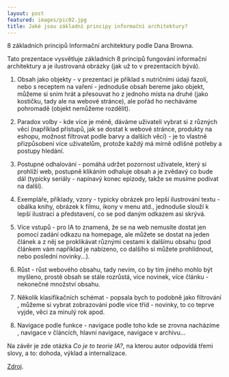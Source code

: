 ```yaml
---
layout: post
featured: images/pic02.jpg
title: Jaké jsou základní principy informační architektury?
---
```


8 základních principů Informační architektury podle Dana Browna.

Tato prezentace vysvětluje základních 8 principů fungování informační architektury a je ilustrovaná obrázky (jak už to v prezentacích bývá).

1. Obsah jako objekty - v prezentaci je příklad s nutričními údaji fazolí, nebo s receptem na vaření - jednoduše obsah bereme jako objekt, můžeme si sním hrát a přesouvat ho z jednoho místa na druhé (jako kostičku, tady ale na webové stránce), ale pořád ho necháváme pohromadě (objekt nemůžeme rozdělit).

2. Paradox volby -  kde více je méně, dáváme uživateli vybrat si z různých věcí (například přístupů, jak se dostat k webové stránce, produkty na eshopu, možnost filtrovat podle barvy a dalších věcí) - je to vlastně přizpůsobení více uživatelům, protože každý má mírně odlišné potřeby a postupy hledání.

3. Postupné odhalování - pomáhá udržet pozornost uživatele, který si prohlíží web, postupně klikáním odhaluje obsah a je zvědavý co bude dál  (typicky seriály - napínavý konec epizody, takže se musíme podívat na další).

4. Exempláře, příklady, vzory - typicky obrázek pro lepší ilustrování textu - obálka knihy, obrázek k filmu, ikony v menu atd., jednoduše slouží k lepší ilustraci a představení, co se pod daným odkazem asi skrývá.

5. Více vstupů - pro IA to znamená, že se na web nemusíte dostat jen pomocí zadání odkazu na homepage, ale můžete se dostat na jeden článek a z něj se proklikávat různými cestami k dalšímu obsahu (pod článkem vám například je nabízeno, co dalšího si můžete prohlídnout, nebo poslední novinky...).

6. Růst - růst webového obsahu, tady nevím, co by tím jiného mohlo být myšleno, prostě obsah se stále rozrůstá, více novinek, více článku - nekonečné množství obsahu.

7. Několik klasifikačních schémat - popsala bych to podobně jako filtrování , můžeme si vybrat zobrazování podle více tříd - novinky, to co teprve vyjde, věci za minulý rok apod.

8. Navigace podle funkce - navigace podle toho kde se zrovna nacházíme , navigace v článcích, hlavní navigace, navigace v archivu...

Na závěr je zde otázka *Co je to teorie IA?*, na kterou autor odpovídá třemi slovy, a to: dohoda, výklad a internalizace.

[Zdroj](http://www.slideshare.net/brownorama/eight-principles-of-information-architecture).
